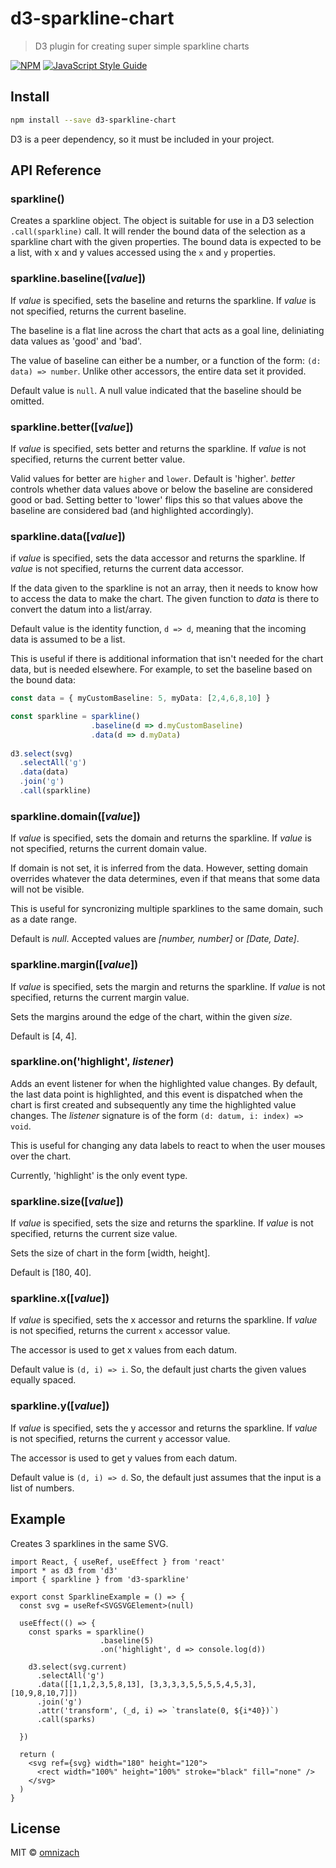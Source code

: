 # d3-sparkline-chart

> D3 plugin for creating super simple sparkline charts

[![NPM](https://img.shields.io/npm/v/d3-sparkline-chart.svg)](https://www.npmjs.com/package/d3-sparkline-chart) [![JavaScript Style Guide](https://img.shields.io/badge/code_style-standard-brightgreen.svg)](https://standardjs.com)

## Install

```bash
npm install --save d3-sparkline-chart
```

D3 is a peer dependency, so it must be included in your project.

## API Reference

### sparkline()

Creates a sparkline object. The object is suitable for use in a D3 selection `.call(sparkline)` call. It will render the bound data of the selection
as a sparkline chart with the given properties. The bound data is expected to be a list, with x and y values accessed using the `x` and `y` properties.

### sparkline.baseline([*value*])

If *value* is specified, sets the baseline and returns the sparkline. If *value* is not specified, returns the current baseline.

The baseline is a flat line across the chart that acts as a goal line, deliniating data values as 'good' and 'bad'.

The value of baseline can either be a number, or a function of the form: ```(d: data) => number```. Unlike other accessors, the entire data set it provided.

Default value is `null`. A null value indicated that the baseline should be omitted.

### sparkline.better([*value*])

If *value* is specified, sets better and returns the sparkline. If *value* is not specified, returns the current better value.

Valid values for better are `higher` and `lower`. Default is 'higher'. *better* controls whether data values above or below the baseline are considered good or bad.
Setting better to 'lower' flips this so that values above the baseline are considered bad (and highlighted accordingly).

### sparkline.data([*value*])

if *value* is specified, sets the data accessor and returns the sparkline. If *value* is not specified, returns the current data accessor.

If the data given to the sparkline is not an array, then it needs to know how to access the data to make the chart. The given function to *data*
is there to convert the datum into a list/array.

Default value is the identity function, `d => d`, meaning that the incoming data is assumed to be a list.

This is useful if there is additional information that isn't needed for the chart data, but is needed elsewhere. For example, to set the baseline
based on the bound data:

```ts
const data = { myCustomBaseline: 5, myData: [2,4,6,8,10] }

const sparkline = sparkline()
                  .baseline(d => d.myCustomBaseline)
                  .data(d => d.myData)
                  
d3.select(svg)
  .selectAll('g')
  .data(data)
  .join('g')
  .call(sparkline)
```

### sparkline.domain([*value*])

If *value* is specified, sets the domain and returns the sparkline. If *value* is not specified, returns the current domain value.

If domain is not set, it is inferred from the data. However, setting domain overrides whatever the data determines, even if that means that some data will not
be visible.

This is useful for syncronizing multiple sparklines to the same domain, such as a date range.

Default is *null*. Accepted values are *[number, number]* or *[Date, Date]*.

### sparkline.margin([*value*])

If *value* is specified, sets the margin and returns the sparkline. If *value* is not specified, returns the current margin value.

Sets the margins around the edge of the chart, within the given *size*.

Default is [4, 4].

### sparkline.on('highlight', *listener*)

Adds an event listener for when the highlighted value changes. By default, the last data point is highlighted, and this event is dispatched
when the chart is first created and subsequently any time the highlighted value changes. The *listener* signature is of the form
`(d: datum, i: index) => void`.

This is useful for changing any data labels to react to when the user mouses over the chart.

Currently, 'highlight' is the only event type.

### sparkline.size([*value*])

If *value* is specified, sets the size and returns the sparkline. If *value* is not specified, returns the current size value.

Sets the size of chart in the form [width, height].

Default is [180, 40].

### sparkline.x([*value*])

If *value* is specified, sets the x accessor and returns the sparkline. If *value* is not specified, returns the current `x` accessor value.

The accessor is used to get x values from each datum.

Default value is `(d, i) => i`. So, the default just charts the given values equally spaced.

### sparkline.y([*value*])

If *value* is specified, sets the y accessor and returns the sparkline. If *value* is not specified, returns the current `y` accessor value.

The accessor is used to get y values from each datum.

Default value is `(d, i) => d`. So, the default just assumes that the input is a list of numbers.

## Example

Creates 3 sparklines in the same SVG.

```tsx
import React, { useRef, useEffect } from 'react'
import * as d3 from 'd3'
import { sparkline } from 'd3-sparkline'

export const SparklineExample = () => {
  const svg = useRef<SVGSVGElement>(null)

  useEffect(() => {
    const sparks = sparkline()
                    .baseline(5)
                    .on('highlight', d => console.log(d))

    d3.select(svg.current)
      .selectAll('g')
      .data([[1,1,2,3,5,8,13], [3,3,3,3,5,5,5,5,4,5,3], [10,9,8,10,7]])
      .join('g')
      .attr('transform', (_d, i) => `translate(0, ${i*40})`)
      .call(sparks)

  })

  return (
    <svg ref={svg} width="180" height="120">
      <rect width="100%" height="100%" stroke="black" fill="none" />
    </svg>
  )
}
```

## License

MIT © [omnizach](https://github.com/omnizach)
